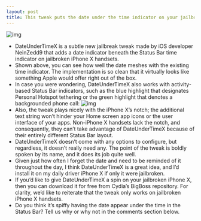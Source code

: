 ```yaml
---
layout: post
title: This tweak puts the date under the time indicator on your jailbroken iPhone X
---
```

![img](http://media.idownloadblog.com/wp-content/uploads/2018/03/dateundertimex.jpg)
* DateUnderTimeX is a subtle new jailbreak tweak made by iOS developer NeinZedd9 that adds a date indicator beneath the Status Bar time indicator on jailbroken iPhone X handsets.
* Shown above, you can see how well the date meshes with the existing time indicator. The implementation is so clean that it virtually looks like something Apple would offer right out of the box.
* In case you were wondering, DateUnderTimeX also works with activity-based Status Bar indicators, such as the blue highlight that designates Personal Hotspot tethering or the green highlight that denotes a backgrounded phone call:
![img](http://media.idownloadblog.com/wp-content/uploads/2018/03/dateundertimex-tethering-status-bar.jpg)
* Also, the tweak plays nicely with the iPhone X’s notch; the additional text string won’t hinder your Home screen app icons or the user interface of your apps. Non-iPhone X handsets lack the notch, and consequently, they can’t take advantage of DateUnderTimeX because of their entirely different Status Bar layout.
* DateUnderTimeX doesn’t come with any options to configure, but regardless, it doesn’t really need any. The point of the tweak is boldly spoken by its name, and it does its job quite well.
* Given just how often I forget the date and need to be reminded of it throughout the day, I think DateUnderTimeX is a great idea, and I’d install it on my daily driver iPhone X if only it were jailbroken.
* If you’d like to give DateUnderTimeX a spin on your jailbroken iPhone X, then you can download it for free from Cydia’s BigBoss repository. For clarity, we’d like to reiterate that the tweak only works on jailbroken iPhone X handsets.
* Do you think it’s spiffy having the date appear under the time in the Status Bar? Tell us why or why not in the comments section below.


